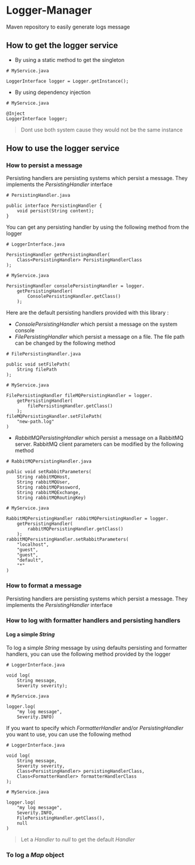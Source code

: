# Logger-Manager
Maven repository to easily generate logs message

## How to get the logger service
- By using a static method to get the singleton
```
# MyService.java

LoggerInterface logger = Logger.getInstance();
```
- By using dependency injection
```
# MyService.java

@Inject
LoggerInterface logger;
```
> Dont use both system cause they would not be the same instance
## How to use the logger service
### How to persist a message
Persisting handlers are persisting systems which persist a message.
They implements the *PersistingHandler* interface
```
# PersistingHandler.java

public interface PersistingHandler {
    void persist(String content);
}
```
You can get any persisting handler by using the following method from the logger
```
# LoggerInterface.java

PersistingHandler getPersistingHandler(
    Class<PersistingHandler> PersistingHandlerClass
);
```
```
# MyService.java

PersistingHandler consolePersistingHandler = logger.
    getPersistingHandler(
        ConsolePersistingHandler.getClass()
    );
```
Here are the default persisting handlers provided with this library :
- *ConsolePersistingHandler* which persist a message on the system console
- *FilePersistingHandler* which persist a message on a file.
The file path can be changed by the following method
```
# FilePersistingHandler.java

public void setFilePath(
    String filePath
);
```
```
# MyService.java

FilePersistingHandler fileMQPersistingHandler = logger.
    getPersistingHandler(
        filePersistingHandler.getClass()
    );
fileMQPersistingHandler.setFilePath(
    "new-path.log"
)
```
- *RabbitMQPersistingHandler* which persist a message on a RabbitMQ server.
RabbitMQ client parameters can be modified by the following method
```
# RabbitMQPersistingHandler.java

public void setRabbitParameters(
    String rabbitMQHost, 
    String rabbitMQUser, 
    String rabbitMQPassword, 
    String rabbitMQExchange, 
    String rabbitMQRoutingKey)
```
```
# MyService.java

RabbitMQPersistingHandler rabbitMQPersistingHandler = logger.
    getPersistingHandler(
        rabbitMQPersistingHandler.getClass()
    );
rabbitMQPersistingHandler.setRabbitParameters(
    "localhost",
    "guest",
    "guest",
    "default",
    "*"
)
```
### How to format a message
Persisting handlers are persisting systems which persist a message.
They implements the *PersistingHandler* interface
### How to log with formatter handlers and persisting handlers
#### Log a simple *String*
To log a simple *String* message by using defaults persisting and formatter handlers, you can use the following method provided by the logger
```
# LoggerInterface.java

void log(
    String message, 
    Severity severity);
```
```
# MyService.java

logger.log(
    "my log message", 
    Severity.INFO)
```
If you want to specify which *FormatterHandler* and/or *PersistingHandler* you want to use, you can use the following method
```
# LoggerInterface.java

void log(
    String message, 
    Severity severity, 
    Class<PersistingHandler> persistingHandlerClass, 
    Class<FormatterHandler> formatterHandlerClass
);
```
```
# MyService.java

logger.log(
    "my log message", 
    Severity.INFO,
    FilePersistingHandler.getClass(),
    null
)
```
> Let a *Handler* to *null* to get the default *Handler*
### To log a *Map* object